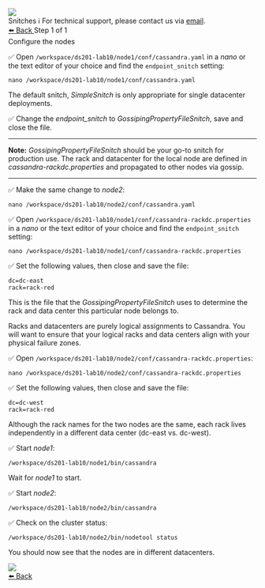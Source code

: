 <!-- TOP -->
<div class="top">
  <img class="scenario-academy-logo" src="https://datastax-academy.github.io/katapod-shared-assets/images/ds-academy-2023.svg" />
  <div class="scenario-title-section">
    <span class="scenario-title">Snitches</span>
    <span class="scenario-subtitle">ℹ️ For technical support, please contact us via <a href="mailto:academy@datastax.com">email</a>.</span>
  </div>
</div>

<!-- NAVIGATION -->
<div id="navigation-top" class="navigation-top">
 <a href='command:katapod.loadPage?[{"step":"intro"}]'
   class="btn btn-dark navigation-top-left">⬅️ Back
 </a>
<span class="step-count"> Step 1 of 1</span>
</div>

<!-- CONTENT -->

<div class="step-title">Configure the nodes</div>

✅ Open `/workspace/ds201-lab10/node1/conf/cassandra.yaml` in a *nano* or the text editor of your choice and find the `endpoint_snitch` setting:
```
nano /workspace/ds201-lab10/node1/conf/cassandra.yaml
```

The default snitch, *SimpleSnitch* is only appropriate for single datacenter deployments. 

✅ Change the *endpoint_snitch* to *GossipingPropertyFileSnitch*, save and close the file.

---
**Note:** *GossipingPropertyFileSnitch* should be your go-to snitch for production use.  The rack and datacenter for the local node are defined in *cassandra-rackdc.properties* and propagated to other nodes via gossip.

---

✅ Make the same change to *node2*:
```
nano /workspace/ds201-lab10/node2/conf/cassandra.yaml
```

✅ Open `/workspace/ds201-lab10/node1/conf/cassandra-rackdc.properties` in a *nano* or the text editor of your choice and find the `endpoint_snitch` setting:
```
nano /workspace/ds201-lab10/node1/conf/cassandra-rackdc.properties
```
✅ Set the following values, then close and save the file:

`dc=dc-east`<br>
`rack=rack-red`


This is the file that the *GossipingPropertyFileSnitch* uses to determine the rack and data center this particular node belongs to.

Racks and datacenters are purely logical assignments to Cassandra. You will want to ensure that your logical racks and data centers align with your physical failure zones.


✅ Open `/workspace/ds201-lab10/node2/conf/cassandra-rackdc.properties`:
```
nano /workspace/ds201-lab10/node2/conf/cassandra-rackdc.properties
```
✅ Set the following values, then close and save the file:

`dc=dc-west`<br>
`rack=rack-red`

Although the rack names for the two nodes are the same, each rack lives independently in a different data center (dc-east vs. dc-west).

✅ Start *node1*:
```
/workspace/ds201-lab10/node1/bin/cassandra
```

Wait for *node1* to start.

✅ Start *node2*:
```
/workspace/ds201-lab10/node2/bin/cassandra
```

✅ Check on the cluster status:
```
/workspace/ds201-lab10/node2/bin/nodetool status
```
You should now see that the nodes are in different datacenters.

<img src="https://katapod-file-store.s3.us-west-1.amazonaws.com/ds201/lab10-image01.png" />

<!-- NAVIGATION -->
<div id="navigation-bottom" class="navigation-bottom">
 <a href='command:katapod.loadPage?[{"step":"intro"}]'
   class="btn btn-dark navigation-bottom-left">⬅️ Back
 </a>
</div>
